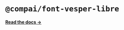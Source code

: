 # `@compai/font-vesper-libre`

[**Read the docs &rarr;**](https://components.ai/docs/typefaces/vesper-libre)
